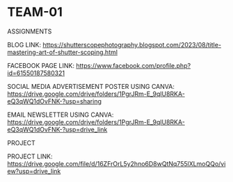 # TEAM-01

ASSIGNMENTS

BLOG LINK: https://shutterscopephotography.blogspot.com/2023/08/title-mastering-art-of-shutter-scoping.html

FACEBOOK PAGE LINK: https://www.facebook.com/profile.php?id=61550187580321

SOCIAL MEDIA ADVERTISEMENT POSTER USING CANVA: https://drive.google.com/drive/folders/1PgrJRm-E_9qlU8RKA-eQ3qWQ1dOvFNK-?usp=sharing

EMAIL NEWSLETTER USING CANVA: https://drive.google.com/drive/folders/1PgrJRm-E_9qlU8RKA-eQ3qWQ1dOvFNK-?usp=drive_link

PROJECT

PROJECT LINK: https://drive.google.com/file/d/16ZFrOrL5y2hno6D8wQtNq755lXLmoQQo/view?usp=drive_link
